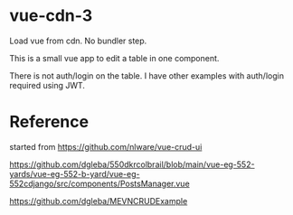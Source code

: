 # vue-cdn-3

Load vue from cdn.
No bundler step.

This is a small vue app to edit a table in one component.

There is not auth/login on the table. I have other examples with auth/login required using JWT.


# Reference


started from https://github.com/nlware/vue-crud-ui 

https://github.com/dgleba/550dkrcolbrail/blob/main/vue-eg-552-yards/vue-eg-552-b-yard/vue-eg-552cdjango/src/components/PostsManager.vue

https://github.com/dgleba/MEVNCRUDExample

